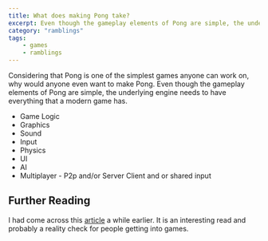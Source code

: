 ```yaml
---
title: What does making Pong take?
excerpt: Even though the gameplay elements of Pong are simple, the underlying engine needs to have everything that a modern game has
category: "ramblings"
tags:
    - games
    - ramblings
---
```


Considering that Pong is one of the simplest games anyone can work on, why would anyone even want to make Pong. Even though the gameplay elements of Pong are simple, the underlying engine needs to have everything that a modern game has.

-   Game Logic
-   Graphics
-   Sound
-   Input
-   Physics
-   UI
-   AI
-   Multiplayer - P2p and/or Server Client and or shared input

## Further Reading

I had come across this [article](http://tinodidriksen.com/2003/05/06/but-can-you-make-pong/) a while earlier. It is an interesting read and probably a reality check for people getting into games.
